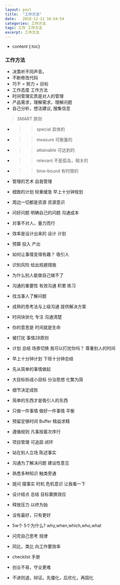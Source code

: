 ```yaml
---
layout: post
title:  "工作方法"
date:   2018-12-12 16:54:54
categories: 工作方法
tags: 工作 工作方法
excerpt: 工作方法
---
```


* content
{:toc}

### 工作方法
- 决策听不同声音。
- 不断修改代码
- 巧干 = 努力 + 目标
- 工作态度 工作方法
- 时间管理实质是对人的管理
- 产品需求，理解需求，理解问题
- 自己分析，想法建议, 搜集信息

> SMART 原则

- >> special 具体的
- >> measure 可衡量的
- >> attainable 可达到的
- >> relevant 不是孤岛，相关的
- >> time-bound 有时限的

- 管理的艺术  自我管理
- 细致的计划 轻重缓急 早上十分钟规划
- 周边一切都是资源 资源意识
- 问好问题 明确自己的问题  沟通成本
- 对事不对人，量力而行
- 效率是设计出来的  设计 计划
- 预算 投入 产出
- 如何让事情变得有趣？ 吸引人
- 识别风险 给出规避措施
- 为什么别人能做自己做不了
- 沟通的重要性 有效沟通 积累 练习
- 找当事人了解问题

- 成熟的思考法与上级沟通  提供解决方案
- 时间块状化 专注  沟通清楚
- 你的意思是   时间就是生命
- 被打扰  事情28原则
- 计划 总结 场景切换
我可以打扰你吗？
尊重别人的时间
- 早上十分钟计划 下班十分钟总结

- 先从简单的事情做起
- 大目标拆成小目标 分治思想  化繁为简
- 细节决定成败
- 简单的东西才是吸引人的东西
- 只做一件事情 做好一件事情  平衡
- 预留足够时间 Buffer 精益求精
- 遵循规则  凡事按着次序行
- 项目管理  可追踪 闭环
- 站在别人立场 陈述事实
- 沟通为了解决问题 建设性意见
- 熟悉多种知识 触类旁通
- 提问 摆事实 时机 危机意识 让我看一下
- 设计结点 总结 目标置换效应
- 释放压力  以终为始
- 没有最好，只有更好
- 5w个 5个为什么? why,when,which,who,what
- 问完自己思考 规律
- 同比，类比  向工作要效率
- checklist 手册
- 创业不易，守业更难
- 不进则退，辩证。先僵化，后优化，再固化




